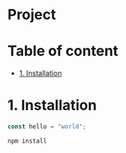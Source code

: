 # Project <!-- omit in toc -->

# Table of content <!-- omit in toc -->

- [1. Installation](#1-installation)

# 1. Installation

```js
const hello = "world";
```

```bash
npm install
```